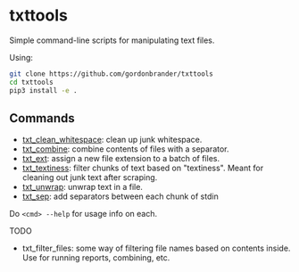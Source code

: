 # txttools

Simple command-line scripts for manipulating text files.

Using:

```bash
git clone https://github.com/gordonbrander/txttools
cd txttools
pip3 install -e .
```

## Commands

- [txt_clean_whitespace](txttools/bin/clean_whitespace.py): clean up junk whitespace.
- [txt_combine](txttools/bin/combine.py): combine contents of files with a separator.
- [txt_ext](txttools/bin/ext.py): assign a new file extension to a batch of files.
- [txt_textiness](txttools/bin/textiness.py): filter chunks of text based on "textiness". Meant for cleaning out junk text after scraping.
- [txt_unwrap](txttools/bin/unwrap.py): unwrap text in a file.
- [txt_sep](txttools/bin/sep.py): add separators between each chunk of stdin

Do `<cmd> --help` for usage info on each.

TODO

- txt_filter_files: some way of filtering file names based on contents inside. Use for running reports, combining, etc.